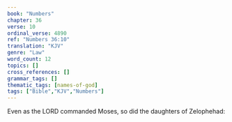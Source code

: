```yaml
---
book: "Numbers"
chapter: 36
verse: 10
ordinal_verse: 4890
ref: "Numbers 36:10"
translation: "KJV"
genre: "Law"
word_count: 12
topics: []
cross_references: []
grammar_tags: []
thematic_tags: [names-of-god]
tags: ["Bible","KJV","Numbers"]
---
```

Even as the LORD commanded Moses, so did the daughters of Zelophehad:
